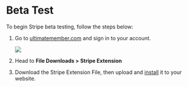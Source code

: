 # Beta Test
<p>
	To begin Stripe beta testing, follow the steps below:
</p>
<ol>
	<li>Go to <a href="http://ultimatemember.com/">ultimatemember.com</a> and sign in&nbsp;to your account.<br>
	<p>
		<img class="noBdr" src="https://s3.amazonaws.com/helpscout.net/docs/assets/561c96629033600a7a36d662/images/65111ea0638c3422caf9cc65/file-1zRRYgXppW.png">
	</p>
	</li>
	<li>
	<p>
		Head to 
		<strong>File Downloads &gt; Stripe Extension</strong>
	</p>
	</li>
	<li>
	<p>
		<strong></strong>Download the Stripe Extension File, then upload and <a href="https://ultimatemember.github.io/docs-v3/um-stripe/article/27-installing-an-extension">install</a> it to your website.<br>
	</p>
	</li>
</ol>
